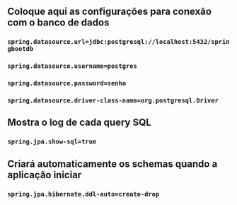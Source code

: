 

## Coloque aqui as configurações para conexão com o banco de dados

###  `spring.datasource.url=jdbc:postgresql://localhost:5432/springbootdb`
###  `spring.datasource.username=postgres`
###  `spring.datasource.password=senha`
###  `spring.datasource.driver-class-name=org.postgresql.Driver`



## Mostra o log de cada query SQL
###  `spring.jpa.show-sql=true`



## Criará automaticamente os schemas quando a aplicação iniciar

### `spring.jpa.hibernate.ddl-auto=create-drop`
